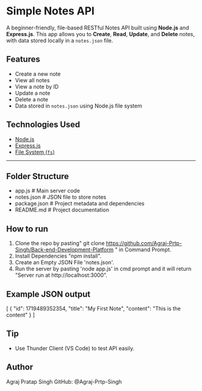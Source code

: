 # Simple Notes API

A beginner-friendly, file-based RESTful Notes API built using **Node.js** and **Express.js**. This app allows you to **Create**, **Read**, **Update**, and **Delete** notes, with data stored locally in a `notes.json` file.



##  Features

-  Create a new note
-  View all notes
-  View a note by ID
-  Update a note
-  Delete a note
-  Data stored in `notes.json` using Node.js file system



##  Technologies Used

- [Node.js](https://nodejs.org/)
- [Express.js](https://expressjs.com/)
- [File System (`fs`)](https://nodejs.org/api/fs.html)

---

##  Folder Structure

- app.js # Main server code
-  notes.json # JSON file to store notes
- package.json # Project metadata and dependencies
-  README.md # Project documentation

## How to run
1. Clone the repo by pasting" git clone https://github.com/Agraj-Prtp-Singh/Back-end-Development-Platform " in Command Prompt.
2. Install Dependencies "npm install".
3. Create an Empty JSON File 'notes.json'.
4. Run the server by pasting  'node app.js' in cmd prompt and it will return "Server run at http://localhost:3000".

## Example JSON output

[
  {
    "id": 1719489352354,
    "title": "My First Note",
    "content": "This is the content"
  }
]

## Tip
- Use Thunder Client (VS Code) to test API easily.

## Author
Agraj Pratap Singh
GitHub: @Agraj-Prtp-Singh









  
